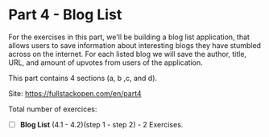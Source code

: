 # Part 4 - Blog List

For the exercises in this part, we'll be building a blog list application, that allows users to save information about interesting blogs they have stumbled across on the internet. For each listed blog we will save the author, title, URL, and amount of upvotes from users of the application.

This part contains 4 sections (a, b ,c, and d).

Site: https://fullstackopen.com/en/part4

Total number of exercices:

- [ ] **Blog List** (4.1 - 4.2)(step 1 - step 2) - 2 Exercises.
